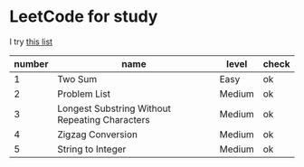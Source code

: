 # LeetCode for study
I try [this list](https://leetcode.com/list/xo2bgr0r/)

| number | name | level | check |
| --- | --- | --- | --- |
| 1 | Two Sum | Easy | ok |
| 2 | Problem List | Medium | ok |
| 3 | Longest Substring Without Repeating Characters | Medium | ok |
| 4 | Zigzag Conversion | Medium | ok |
| 5 | String to Integer | Medium | ok |
